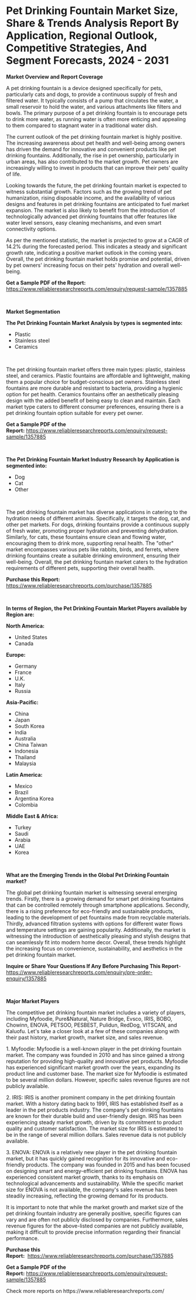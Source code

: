 <p><h1>Pet Drinking Fountain Market Size, Share & Trends Analysis Report By Application, Regional Outlook, Competitive Strategies, And Segment Forecasts, 2024 - 2031</h1></p><p><strong>Market Overview and Report Coverage</strong></p>
<p><p>A pet drinking fountain is a device designed specifically for pets, particularly cats and dogs, to provide a continuous supply of fresh and filtered water. It typically consists of a pump that circulates the water, a small reservoir to hold the water, and various attachments like filters and bowls. The primary purpose of a pet drinking fountain is to encourage pets to drink more water, as running water is often more enticing and appealing to them compared to stagnant water in a traditional water dish.</p><p>The current outlook of the pet drinking fountain market is highly positive. The increasing awareness about pet health and well-being among owners has driven the demand for innovative and convenient products like pet drinking fountains. Additionally, the rise in pet ownership, particularly in urban areas, has also contributed to the market growth. Pet owners are increasingly willing to invest in products that can improve their pets' quality of life.</p><p>Looking towards the future, the pet drinking fountain market is expected to witness substantial growth. Factors such as the growing trend of pet humanization, rising disposable income, and the availability of various designs and features in pet drinking fountains are anticipated to fuel market expansion. The market is also likely to benefit from the introduction of technologically advanced pet drinking fountains that offer features like water level sensors, easy cleaning mechanisms, and even smart connectivity options.</p><p>As per the mentioned statistic, the market is projected to grow at a CAGR of 14.2% during the forecasted period. This indicates a steady and significant growth rate, indicating a positive market outlook in the coming years. Overall, the pet drinking fountain market holds promise and potential, driven by pet owners' increasing focus on their pets' hydration and overall well-being.</p></p>
<p><strong>Get a Sample PDF of the Report:</strong> <a href="https://www.reliableresearchreports.com/enquiry/request-sample/1357885">https://www.reliableresearchreports.com/enquiry/request-sample/1357885</a></p>
<p>&nbsp;</p>
<p><strong>Market Segmentation</strong></p>
<p><strong>The Pet Drinking Fountain Market Analysis by types is segmented into:</strong></p>
<p><ul><li>Plastic</li><li>Stainless steel</li><li>Ceramics</li></ul></p>
<p>&nbsp;</p>
<p><p>The pet drinking fountain market offers three main types: plastic, stainless steel, and ceramics. Plastic fountains are affordable and lightweight, making them a popular choice for budget-conscious pet owners. Stainless steel fountains are more durable and resistant to bacteria, providing a hygienic option for pet health. Ceramics fountains offer an aesthetically pleasing design with the added benefit of being easy to clean and maintain. Each market type caters to different consumer preferences, ensuring there is a pet drinking fountain option suitable for every pet owner.</p></p>
<p><strong>Get a Sample PDF of the Report:</strong>&nbsp;<a href="https://www.reliableresearchreports.com/enquiry/request-sample/1357885">https://www.reliableresearchreports.com/enquiry/request-sample/1357885</a></p>
<p>&nbsp;</p>
<p><strong>The Pet Drinking Fountain Market Industry Research by Application is segmented into:</strong></p>
<p><ul><li>Dog</li><li>Cat</li><li>Other</li></ul></p>
<p>&nbsp;</p>
<p><p>The pet drinking fountain market has diverse applications in catering to the hydration needs of different animals. Specifically, it targets the dog, cat, and other pet markets. For dogs, drinking fountains provide a continuous supply of fresh water, promoting proper hydration and preventing dehydration. Similarly, for cats, these fountains ensure clean and flowing water, encouraging them to drink more, supporting renal health. The "other" market encompasses various pets like rabbits, birds, and ferrets, where drinking fountains create a suitable drinking environment, ensuring their well-being. Overall, the pet drinking fountain market caters to the hydration requirements of different pets, supporting their overall health.</p></p>
<p><strong>Purchase this Report:</strong>&nbsp; <a href="https://www.reliableresearchreports.com/purchase/1357885">https://www.reliableresearchreports.com/purchase/1357885</a></p>
<p>&nbsp;</p>
<p><strong>In terms of Region, the Pet Drinking Fountain Market Players available by Region are:</strong></p>
<p>
    <p> <strong> North America: </strong>
        <ul>
            <li>United States</li>
            <li>Canada</li>
        </ul>
        </p> 
    <p> <strong> Europe: </strong>
        <ul>
            <li>Germany</li>
            <li>France</li>
            <li>U.K.</li>
            <li>Italy</li>
            <li>Russia</li>
        </ul>
        </p> 
    <p> <strong> Asia-Pacific: </strong>
        <ul>
            <li>China</li>
            <li>Japan</li>
            <li>South Korea</li>
            <li>India</li>
            <li>Australia</li>
            <li>China Taiwan</li>
            <li>Indonesia</li>
            <li>Thailand</li>
            <li>Malaysia</li>
        </ul>
        </p> 
    <p> <strong> Latin America: </strong>
        <ul>
            <li>Mexico</li>
            <li>Brazil</li>
            <li>Argentina Korea</li>
            <li>Colombia</li>
        </ul>
        </p> 
    <p> <strong> Middle East & Africa: </strong>
        <ul>
            <li>Turkey</li>
            <li>Saudi</li>
            <li>Arabia</li>
            <li>UAE</li>
            <li>Korea</li>
        </ul>
    </p>
    </p>
<p>&nbsp;</p>
<p><strong>What are the Emerging Trends in the Global Pet Drinking Fountain market?</strong></p>
<p><p>The global pet drinking fountain market is witnessing several emerging trends. Firstly, there is a growing demand for smart pet drinking fountains that can be controlled remotely through smartphone applications. Secondly, there is a rising preference for eco-friendly and sustainable products, leading to the development of pet fountains made from recyclable materials. Thirdly, advanced filtration systems with options for different water flows and temperature settings are gaining popularity. Additionally, the market is witnessing the introduction of aesthetically pleasing and stylish designs that can seamlessly fit into modern home decor. Overall, these trends highlight the increasing focus on convenience, sustainability, and aesthetics in the pet drinking fountain market.</p></p>
<p><strong>Inquire or Share Your Questions If Any Before Purchasing This Report</strong>- <a href="https://www.reliableresearchreports.com/enquiry/pre-order-enquiry/1357885">https://www.reliableresearchreports.com/enquiry/pre-order-enquiry/1357885</a></p>
<p>&nbsp;</p>
<p><strong>Major Market Players</strong></p>
<p><p>The competitive pet drinking fountain market includes a variety of players, including Myfoodie, Pure&Natural, Nature Bridge, Evsco, IRIS, BOBO, Chowinn, ENOVA, PETSOO, PESBEST, Pulidun, RedDog, VITSCAN, and Kaluofu. Let's take a closer look at a few of these companies along with their past history, market growth, market size, and sales revenue.</p><p>1. Myfoodie: Myfoodie is a well-known player in the pet drinking fountain market. The company was founded in 2010 and has since gained a strong reputation for providing high-quality and innovative pet products. Myfoodie has experienced significant market growth over the years, expanding its product line and customer base. The market size for Myfoodie is estimated to be several million dollars. However, specific sales revenue figures are not publicly available.</p><p>2. IRIS: IRIS is another prominent company in the pet drinking fountain market. With a history dating back to 1991, IRIS has established itself as a leader in the pet products industry. The company's pet drinking fountains are known for their durable build and user-friendly design. IRIS has been experiencing steady market growth, driven by its commitment to product quality and customer satisfaction. The market size for IRIS is estimated to be in the range of several million dollars. Sales revenue data is not publicly available.</p><p>3. ENOVA: ENOVA is a relatively new player in the pet drinking fountain market, but it has quickly gained recognition for its innovative and eco-friendly products. The company was founded in 2015 and has been focused on designing smart and energy-efficient pet drinking fountains. ENOVA has experienced consistent market growth, thanks to its emphasis on technological advancements and sustainability. While the specific market size for ENOVA is not available, the company's sales revenue has been steadily increasing, reflecting the growing demand for its products.</p><p>It is important to note that while the market growth and market size of the pet drinking fountain industry are generally positive, specific figures can vary and are often not publicly disclosed by companies. Furthermore, sales revenue figures for the above-listed companies are not publicly available, making it difficult to provide precise information regarding their financial performance.</p></p>
<p><strong>Purchase this Report:</strong>&nbsp;&nbsp;<a href="https://www.reliableresearchreports.com/purchase/1357885">https://www.reliableresearchreports.com/purchase/1357885</a></p>
<p></p>
<p><strong>Get a Sample PDF of the Report:</strong>&nbsp;<a href="https://www.reliableresearchreports.com/enquiry/request-sample/1357885">https://www.reliableresearchreports.com/enquiry/request-sample/1357885</a></p>
<p>Check more reports on https://www.reliableresearchreports.com/</p>